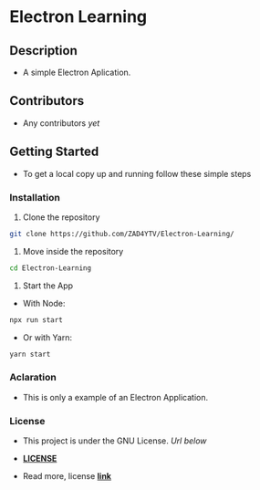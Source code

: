 # Electron Learning

## Description

- A simple Electron Aplication.

## Contributors

- Any contributors *yet*

## Getting Started

- To get a local copy up and running follow these simple steps

### Installation

1. Clone the repository

```sh
git clone https://github.com/ZAD4YTV/Electron-Learning/
```

1. Move inside the repository

```sh
cd Electron-Learning
```

1. Start the App

- With Node:

```sh
npx run start
```

- Or with Yarn:

```sh
yarn start
```

### Aclaration

- This is only a example of an Electron Application.

### License

- This project is under the GNU License. _Url below_
- <a href="https://github.com/ZAD4YTV/excract-wifi-passwords-from-windows/LICENSE">**LICENSE**</a>

- Read more, license <a href="https://www.gnu.org/licenses/gpl-3.0.en.html">**link**</a>
